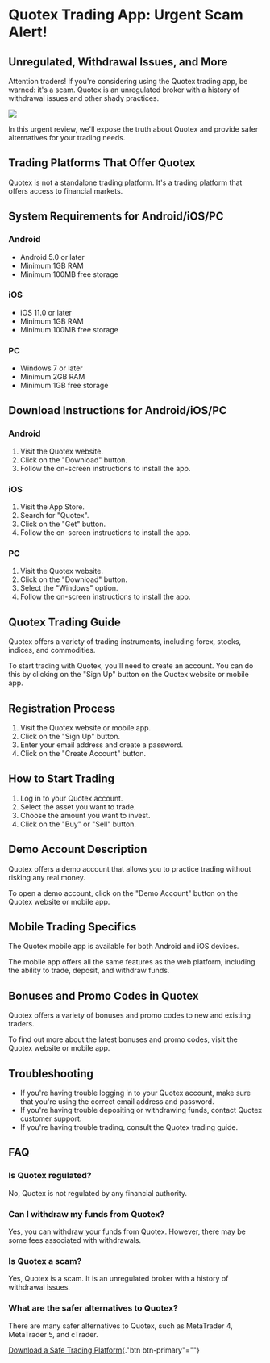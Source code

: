 # Quotex Trading App: Urgent Scam Alert!

## Unregulated, Withdrawal Issues, and More

Attention traders! If you\'re considering using the Quotex trading app,
be warned: it\'s a scam. Quotex is an unregulated broker with a history
of withdrawal issues and other shady practices.

[![](https://static.quotex.io/files/1_en/300_250.jpg)](https://traff.sbs/brokerqxsignupf)

In this urgent review, we\'ll expose the truth about Quotex and provide
safer alternatives for your trading needs.

## Trading Platforms That Offer Quotex

Quotex is not a standalone trading platform. It\'s a trading platform
that offers access to financial markets.

## System Requirements for Android/iOS/PC

### Android

-   Android 5.0 or later
-   Minimum 1GB RAM
-   Minimum 100MB free storage

### iOS

-   iOS 11.0 or later
-   Minimum 1GB RAM
-   Minimum 100MB free storage

### PC

-   Windows 7 or later
-   Minimum 2GB RAM
-   Minimum 1GB free storage

## Download Instructions for Android/iOS/PC

### Android

1.  Visit the Quotex website.
2.  Click on the "Download" button.
3.  Follow the on-screen instructions to install the app.

### iOS

1.  Visit the App Store.
2.  Search for "Quotex".
3.  Click on the "Get" button.
4.  Follow the on-screen instructions to install the app.

### PC

1.  Visit the Quotex website.
2.  Click on the "Download" button.
3.  Select the "Windows" option.
4.  Follow the on-screen instructions to install the app.

## Quotex Trading Guide

Quotex offers a variety of trading instruments, including forex, stocks,
indices, and commodities.

To start trading with Quotex, you\'ll need to create an account. You can
do this by clicking on the "Sign Up" button on the Quotex website
or mobile app.

## Registration Process

1.  Visit the Quotex website or mobile app.
2.  Click on the "Sign Up" button.
3.  Enter your email address and create a password.
4.  Click on the "Create Account" button.

## How to Start Trading

1.  Log in to your Quotex account.
2.  Select the asset you want to trade.
3.  Choose the amount you want to invest.
4.  Click on the "Buy" or "Sell" button.

## Demo Account Description

Quotex offers a demo account that allows you to practice trading without
risking any real money.

To open a demo account, click on the "Demo Account" button on the
Quotex website or mobile app.

## Mobile Trading Specifics

The Quotex mobile app is available for both Android and iOS devices.

The mobile app offers all the same features as the web platform,
including the ability to trade, deposit, and withdraw funds.

## Bonuses and Promo Codes in Quotex

Quotex offers a variety of bonuses and promo codes to new and existing
traders.

To find out more about the latest bonuses and promo codes, visit the
Quotex website or mobile app.

## Troubleshooting

-   If you\'re having trouble logging in to your Quotex account, make
    sure that you\'re using the correct email address and password.
-   If you\'re having trouble depositing or withdrawing funds, contact
    Quotex customer support.
-   If you\'re having trouble trading, consult the Quotex trading guide.

## FAQ

### Is Quotex regulated?

No, Quotex is not regulated by any financial authority.

### Can I withdraw my funds from Quotex?

Yes, you can withdraw your funds from Quotex. However, there may be some
fees associated with withdrawals.

### Is Quotex a scam?

Yes, Quotex is a scam. It is an unregulated broker with a history of
withdrawal issues.

### What are the safer alternatives to Quotex?

There are many safer alternatives to Quotex, such as MetaTrader 4,
MetaTrader 5, and cTrader.

[Download a Safe Trading
Platform](\%22https://traff.sbs/quotexonelink\%22){."btn
btn-primary"=""}

